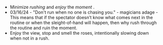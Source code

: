 - Minimize  _rushing_  and  _enjoy_  the  _moment_ .
- 03/16/24 - "Don't run when no one is chasing you."  - magicians adage - This means that if the spectator doesn’t know what comes next in the routine or when the sleight-of-hand will happen, then why rush through the routine and ruin the moment.
- Enjoy the view, stop and smell the roses, intentionally slowing down when not in a rush.
